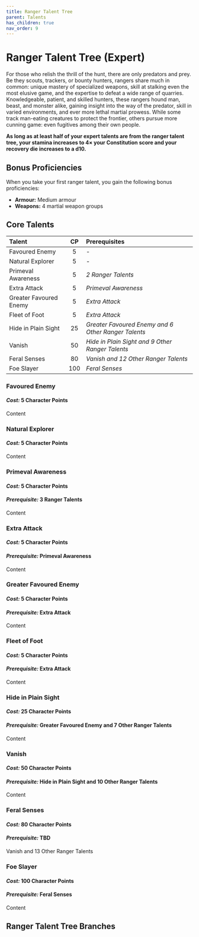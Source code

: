```yaml
---
title: Ranger Talent Tree
parent: Talents
has_children: true
nav_order: 9
---
```


# Ranger Talent Tree (Expert)
For those who relish the thrill of the hunt, there are only predators and prey. Be they scouts, trackers, or bounty hunters, rangers share much in common: unique mastery of specialized weapons, skill at stalking even the most elusive game, and the expertise to defeat a wide range of quarries. Knowledgeable, patient, and skilled hunters, these rangers hound man, beast, and monster alike, gaining insight into the way of the predator, skill in varied environments, and ever more lethal martial prowess. While some track man-eating creatures to protect the frontier, others pursue more cunning game: even fugitives among their own people.

**As long as at least half of your expert talents are from the ranger talent tree, your stamina increases to 4× your Constitution score and your recovery die increases to a d10.**

## Bonus Proficiencies
When you take your first ranger talent, you gain the following bonus proficiencies:
* **Armour:** Medium armour
* **Weapons:** 4 martial weapon groups

## Core Talents

| Talent | CP | Prerequisites |
|:-------|:--:|:--------------|
| Favoured Enemy | 5 | - |
| Natural Explorer | 5 | - |
| Primeval Awareness | 5 | *2 Ranger Talents* |
| Extra Attack | 5 | *Primeval Awareness* |
| Greater Favoured Enemy | 5 | *Extra Attack* |
| Fleet of Foot | 5 | *Extra Attack* |
| Hide in Plain Sight | 25 | *Greater Favoured Enemy and 6 Other Ranger Talents* |
| Vanish | 50 | *Hide in Plain Sight and 9 Other Ranger Talents* |
| Feral Senses | 80 | *Vanish and 12 Other Ranger Talents* |
| Foe Slayer | 100 | *Feral Senses* |

### Favoured Enemy
#### *Cost:* 5 Character Points
Content

### Natural Explorer
#### *Cost:* 5 Character Points
Content

### Primeval Awareness
#### *Cost:* 5 Character Points
#### *Prerequisite:* 3 Ranger Talents
Content

### Extra Attack
#### *Cost:* 5 Character Points
#### *Prerequisite:* Primeval Awareness
Content

### Greater Favoured Enemy
#### *Cost:* 5 Character Points
#### *Prerequisite:* Extra Attack
Content

### Fleet of Foot
#### *Cost:* 5 Character Points
#### *Prerequisite:* Extra Attack
Content

### Hide in Plain Sight
#### *Cost:* 25 Character Points
#### *Prerequisite:* Greater Favoured Enemy and 7 Other Ranger Talents
Content

### Vanish
#### *Cost:* 50 Character Points
#### *Prerequisite:* Hide in Plain Sight and 10 Other Ranger Talents
Content

### Feral Senses
#### *Cost:* 80 Character Points
#### *Prerequisite:* TBD
Vanish and 13 Other Ranger Talents

### Foe Slayer
#### *Cost:* 100 Character Points
#### *Prerequisite:* Feral Senses
Content

## Ranger Talent Tree Branches
